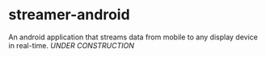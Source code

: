 # streamer-android
An android application that streams data from mobile to any display device in real-time.
*UNDER CONSTRUCTION*
